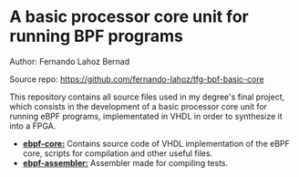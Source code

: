 # A basic processor core unit for running BPF programs

Author: Fernando Lahoz Bernad

Source repo: https://github.com/fernando-lahoz/tfg-bpf-basic-core


This repository contains all source files used in my degree's final project, which consists in the development of a basic processor core unit for running eBPF programs, implementated in VHDL in order to synthesize it into a FPGA.

 - [**ebpf-core:**](./ebpf-core) Contains source code of VHDL implementation of the eBPF core, scripts for compilation and other useful files.
 - [**ebpf-assembler:**](./ebpf-assembler) Assembler made for compiling tests. 
